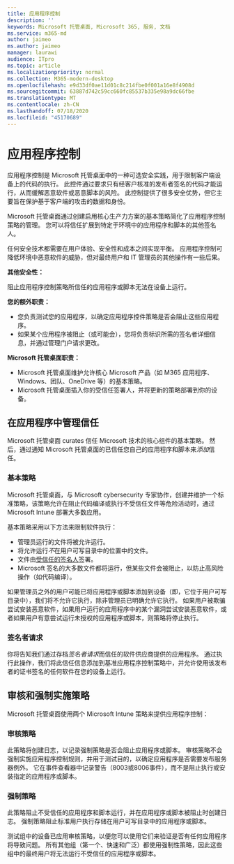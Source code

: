 ```yaml
---
title: 应用程序控制
description: ''
keywords: Microsoft 托管桌面, Microsoft 365, 服务, 文档
ms.service: m365-md
author: jaimeo
ms.author: jaimeo
manager: laurawi
audience: ITpro
ms.topic: article
ms.localizationpriority: normal
ms.collection: M365-modern-desktop
ms.openlocfilehash: e9d33df0ae11d01c8c214fbe0f001a16e8f4908d
ms.sourcegitcommit: 63887d742c59cc660fc85537b335e98a9dc66fbe
ms.translationtype: MT
ms.contentlocale: zh-CN
ms.lasthandoff: 07/18/2020
ms.locfileid: "45170689"
---
```

# <a name="app-control"></a>应用程序控制

应用程序控制是 Microsoft 托管桌面中的一种可选安全实践，用于限制客户端设备上的代码的执行。 此控件通过要求只有经客户核准的发布者签名的代码才能运行，从而缓解恶意软件或恶意脚本的风险。 此控制提供了很多安全优势，但它主要旨在保护基于客户端的攻击的数据和身份。

Microsoft 托管桌面通过创建启用核心生产力方案的基本策略简化了应用程序控制策略的管理。 您可以将信任扩展到特定于环境中的应用程序和脚本的其他签名人。 


任何安全技术都需要在用户体验、安全性和成本之间实现平衡。 应用程序控制可降低环境中恶意软件的威胁，但对最终用户和 IT 管理员的其他操作有一些后果。

**其他安全性：**

阻止应用程序控制策略所信任的应用程序或脚本无法在设备上运行。

**您的额外职责：**

- 您负责测试您的应用程序，以确定应用程序控件策略是否会阻止这些应用程序。
- 如果某个应用程序被阻止（或可能会），您将负责标识所需的签名者详细信息，并通过管理门户请求更改。

**Microsoft 托管桌面职责：**

- Microsoft 托管桌面维护允许核心 Microsoft 产品（如 M365 应用程序、Windows、团队、OneDrive 等）的基本策略。
- Microsoft 托管桌面插入你的受信任签署人，并将更新的策略部署到你的设备。


## <a name="managing-trust-in-applications"></a>在应用程序中管理信任

Microsoft 托管桌面 curates 信任 Microsoft 技术的核心组件的基本策略。 然后，通过通知 Microsoft 托管桌面的已信任您自己的应用程序和脚本来*添加*信任。

### <a name="base-policy"></a>基本策略

Microsoft 托管桌面，与 Microsoft cybersecurity 专家协作，创建并维护一个标准策略，该策略允许在阻止代码编译或执行不受信任文件等危险活动时，通过 Microsoft Intune 部署大多数应用。

基本策略采用以下方法来限制软件执行：

- 管理员运行的文件将被允许运行。
- 将允许运行*不*在用户可写目录中的位置中的文件。
- 文件由[受信任的签名人](#signer-requests)签署。
- Microsoft 签名的大多数文件都将运行，但某些文件会被阻止，以防止高风险操作（如代码编译）。


如果管理员之外的用户可能已将应用程序或脚本添加到设备（即，它位于用户可写目录中），我们将不允许它执行，除非管理员已明确允许它执行。 如果用户被欺骗尝试安装恶意软件，如果用户运行的应用程序中的某个漏洞尝试安装恶意软件，或者如果用户有意尝试运行未授权的应用程序或脚本，则策略将停止执行。

### <a name="signer-requests"></a>签名者请求

你将告知我们通过存档*签名者请求*而信任的软件供应商提供的应用程序。 通过执行此操作，我们将此信任信息添加到基准应用程序控制策略中，并允许使用该发布者的证书签名的任何软件在您的设备上运行。

## <a name="audit-and-enforced-policies"></a>审核和强制实施策略

Microsoft 托管桌面使用两个 Microsoft Intune 策略来提供应用程序控制：

### <a name="audit-policy"></a>审核策略
此策略将创建日志，以记录强制策略是否会阻止应用程序或脚本。 审核策略不会强制实施应用程序控制规则，并用于测试目的，以确定应用程序是否需要发布服务器例外。 它在事件查看器中记录警告（8003或8006事件），而不是阻止执行或安装指定的应用程序或脚本。

### <a name="enforced-policy"></a>强制策略
此策略阻止不受信任的应用程序和脚本运行，并在应用程序或脚本被阻止时创建日志。 强制策略阻止标准用户执行存储在用户可写目录中的应用程序或脚本。

测试组中的设备已应用审核策略，以便您可以使用它们来验证是否有任何应用程序将导致问题。 所有其他组（第一个、快速和广泛）都使用强制性策略，因此这些组中的最终用户将无法运行不受信任的应用程序或脚本。







